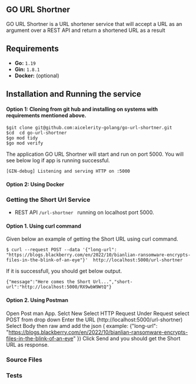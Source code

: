 ## GO URL Shortner
 GO URL Shortner is a  URL shortener service that will accept a URL as an argument over a REST API and return a shortened URL as a result



## Requirements

* **Go:** `1.19`
* **Gin:** `1.8.1`
* **Docker:**  (optional)


## Installation and Running the service

#### Option 1:  Cloning from git hub and installing on systems with  requirements mentioned above.

``` shell
$git clone git@github.com:aicelerity-golang/go-url-shortner.git
$cd  cd go-url-shortner
$go mod tidy
$go mod verify
```
The application GO URL Shortner will start and run on port 5000. You will see below log if app is running successful.

``` shell
[GIN-debug] Listening and serving HTTP on :5000

```
#### Option 2: Using Docker

### Getting the Short Url Service

* REST API `/url-shortner ` running on localhost port 5000.

#### Option 1. Using curl command
Given below an example of getting the Short URL using curl command.

``` shell
$ curl --request POST --data '{"long-url": "https://blogs.blackberry.com/en/2022/10/bianlian-ransomware-encrypts-files-in-the-blink-of-an-eye"}'  http://localhost:5000/url-shortner

```

If it is successfull, you should get below output.


``` shell
{"message":"Here comes the Short Url...","short-url":"http://localhost:5000/RX9wbW9WtQ"}

```
#### Option 2. Using Postman

Open Post man App.
Selct New
Select  HTTP Request
Under Request select POST from drop down
Enter the URL (http://localhost:5000/url-shortner)
Select Body then raw amd add the json ( example: {"long-url": "https://blogs.blackberry.com/en/2022/10/bianlian-ransomware-encrypts-files-in-the-blink-of-an-eye"
}) 
Click Send and you should get the Short URL as response.


### Source Files


### Tests